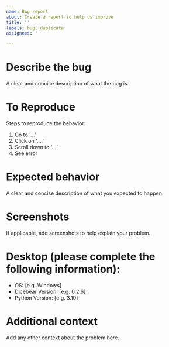 ```yaml
---
name: Bug report
about: Create a report to help us improve
title: ''
labels: bug, duplicate
assignees: ''

---
```


# **Describe the bug**
A clear and concise description of what the bug is.

# **To Reproduce**
Steps to reproduce the behavior:
1. Go to '...'
2. Click on '....'
3. Scroll down to '....'
4. See error

# **Expected behavior**
A clear and concise description of what you expected to happen.

# **Screenshots**
If applicable, add screenshots to help explain your problem.

# **Desktop (please complete the following information):**
 - OS: [e.g. Windows]
 - Dicebear Version: [e.g. 0.2.6]
 - Python Version: [e.g. 3.10]

# **Additional context**
Add any other context about the problem here.
